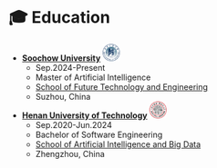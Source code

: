 # ‍🎓 Education
- [**Soochow University**](https://www.suda.edu.cn/) <img class="svg" src="./images/logo_haut.svg" width="30pt">
  - Sep.2024-Present
  - Master of Artificial Intelligence
  - [School of Future Technology and Engineering](https://future.suda.edu.cn/)
  - Suzhou, China
- [**Henan University of Technology**](https://www.haut.edu.cn/) <img class="svg" src="./images/logo_soochow.svg" width="30pt">
  - Sep.2020-Jun.2024
  - Bachelor of Software Engineering
  - [School of Artificial Intelligence and Big Data](https://aidata.haut.edu.cn/)
  - Zhengzhou, China
